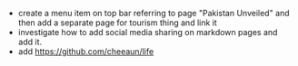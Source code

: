 - create a menu item on top bar referring to page "Pakistan Unveiled" and then add a separate page for tourism thing and link it
- investigate how to add social media sharing on markdown pages and add it.
- add https://github.com/cheeaun/life 
